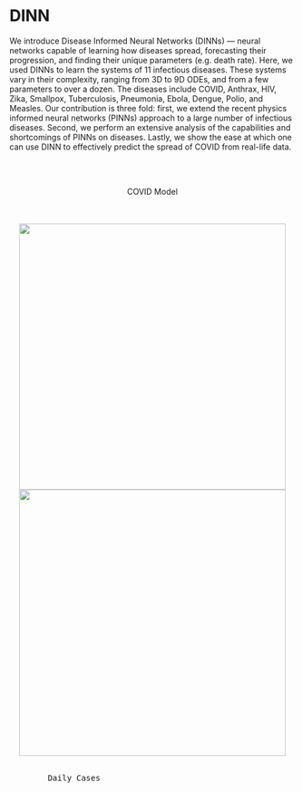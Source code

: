 # DINN
We introduce Disease Informed Neural Networks (DINNs) — neural networks capable of learning how diseases spread, forecasting their progression, and finding their unique parameters (e.g. death rate). Here, we used DINNs to learn the systems of 11 infectious diseases. These systems vary in their complexity, ranging from 3D to 9D ODEs, and from a few parameters to over a dozen. The diseases include COVID, Anthrax, HIV, Zika, Smallpox, Tuberculosis, Pneumonia, Ebola, Dengue, Polio, and Measles. Our contribution is three fold: first, we extend the recent physics informed neural networks (PINNs) approach to a large number of infectious diseases. Second, we perform an extensive analysis of the capabilities and shortcomings of PINNs on diseases. Lastly, we show the ease at which one can use DINN to effectively predict the spread of COVID from real-life data.

<br/><br/>

<p align="center">
   COVID Model</span>
</p>

<div align="center">
   <br/><br/>
  <img src="https://github.com/Shaier/DINN/blob/master/Experiments/real_data/covid_real_data_daily_cases.jpg" width="470" />
  <img src="https://github.com/Shaier/DINN/blob/master/Experiments/real_data/covid_real_data_cumulative_cases.jpg" width="470" /> 
  <br/><br/>
  <pre>
        Daily Cases                                                Cumulative Cases
  <pre>
</div>
